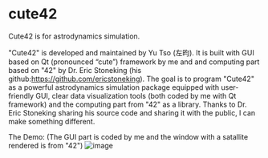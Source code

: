# cute42
Cute42 is for astrodynamics simulation.

"Cute42" is developed and maintained by Yu Tso (左昀). It is built with GUI based on Qt (pronounced “cute”) framework by me and and computing part based on "42" by  Dr. Eric Stoneking (his github:https://github.com/ericstoneking).
The goal is to program "Cute42" as a powerful astrodynamics simulation package equipped with user-friendly GUI, clear data visualization tools (both coded by me with Qt framework) and the computing part from "42" as a library.
Thanks to Dr. Eric Stoneking sharing his source code and sharing it with the public, I can make something different.

The Demo: (The GUI part is coded by me and the window with a satallite rendered is from "42")
![image]()
